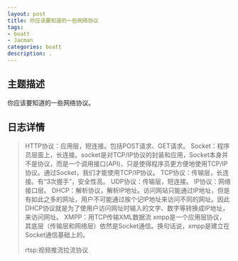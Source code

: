 ```yaml
---
layout: post
title: 你应该要知道的一些网络协议
tags:
- boatt
- Jacman
categories: boatt
description: .
---
```

## 主题描述
你应该要知道的一些网络协议。

<!-- more -->
## 日志详情

> HTTP协议：应用层，短连接。包括POST请求、GET请求。
> Socket：程序员层面上，长连接。socket是对TCP/IP协议的封装和应用，Socket本身并不是协议，而是一个调用接口(API)，只是使得程序员更方便地使用TCP/IP协议。通过Socket，我们才能使用TCP/IP协议。
> TCP协议：传输层，长连接。有“3次握手”，安全性高。
> UDP协议：传输层，短连接。
> IP协议：网络接口层。
> DHCP：解析协议，解析IP地址。访问网站只能通过IP地址，但是有如此之多的网址，用户不可能通过挨个记IP地址来访问不同的网址。因此DHCP协议就是为了使用户访问网址时输入的文字、数字等转换成IP地址，来访问网址。
> XMPP：用TCP传输XML数据流
> xmpp是一个应用层协议，其底层（传输层和网络层）依然是Socket通信。换句话说，xmpp是建立在Socket通信基础上的。
>
> rtsp:视频推流拉流协议